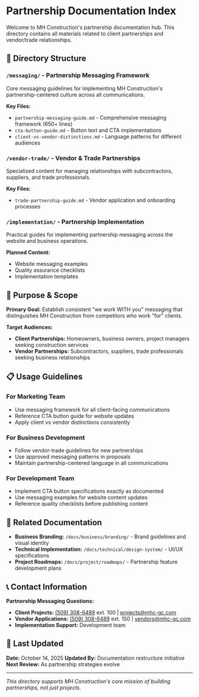 # Partnership Documentation Index

Welcome to MH Construction's partnership documentation hub. This directory contains all materials
related to client partnerships and vendor/trade relationships.

## 📂 Directory Structure

### `/messaging/` - Partnership Messaging Framework

Core messaging guidelines for implementing MH Construction's partnership-centered culture across all
communications.

**Key Files:**

- `partnership-messaging-guide.md` - Comprehensive messaging framework (650+ lines)
- `cta-button-guide.md` - Button text and CTA implementations
- `client-vs-vendor-distinctions.md` - Language patterns for different audiences

### `/vendor-trade/` - Vendor & Trade Partnerships

Specialized content for managing relationships with subcontractors, suppliers, and trade professionals.

**Key Files:**

- `trade-partnership-guide.md` - Vendor application and onboarding processes

### `/implementation/` - Partnership Implementation

Practical guides for implementing partnership messaging across the website and business operations.

**Planned Content:**

- Website messaging examples
- Quality assurance checklists
- Implementation templates

## 🎯 Purpose & Scope

**Primary Goal:** Establish consistent "we work WITH you" messaging that distinguishes MH
Construction from competitors who work "for" clients.

**Target Audiences:**

- **Client Partnerships:** Homeowners, business owners, project managers seeking construction services
- **Vendor Partnerships:** Subcontractors, suppliers, trade professionals seeking business relationships

## 📋 Usage Guidelines

### For Marketing Team

- Use messaging framework for all client-facing communications
- Reference CTA button guide for website updates
- Apply client vs vendor distinctions consistently

### For Business Development

- Follow vendor-trade guidelines for new partnerships
- Use approved messaging patterns in proposals
- Maintain partnership-centered language in all communications

### For Development Team

- Implement CTA button specifications exactly as documented
- Use messaging examples for website content updates
- Reference quality checklists before publishing content

## 🔗 Related Documentation

- **Business Branding:** `/docs/business/branding/` - Brand guidelines and visual identity
- **Technical Implementation:** `/docs/technical/design-system/` - UI/UX specifications
- **Project Roadmaps:** `/docs/project/roadmaps/` - Partnership feature development plans

## 📞 Contact Information

**Partnership Messaging Questions:**

- **Client Projects:** [(509) 308-6489](tel:+15093086489) ext. 100 | [projects@mhc-gc.com](mailto:projects@mhc-gc.com)
- **Vendor Applications:** [(509) 308-6489](tel:+15093086489) ext. 150 | [vendors@mhc-gc.com](mailto:vendors@mhc-gc.com)
- **Implementation Support:** Development team

## 🔄 Last Updated

**Date:** October 14, 2025
**Updated By:** Documentation restructure initiative
**Next Review:** As partnership strategies evolve

---

*This directory supports MH Construction's core mission of building partnerships, not just projects.*
